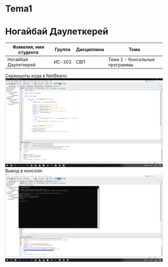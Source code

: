 # Tema1

# Ногайбай Даулеткерей

| Фамилия, имя студента | Группа | Дисциплина| Тема |
| ------ | ------ | ------ | ------ |
| Ногайбай Даулеткерей | ИС-302 | СВП | Тема 1 - Консольные программы |


Скриншоты кода в NetBeans:
![ScreenShot](1.png)
Вывод в консоли:
![ScreenShot](2.png)

